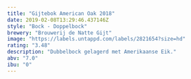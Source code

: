 ```yaml
---
title: "Gijtebok American Oak 2018"
date: 2019-02-08T13:29:46.437146Z
style: "Bock - Doppelbock"
brewery: "Brouwerij de Natte Gijt"
image: "https://labels.untappd.com/labels/2821654?size=hd"
rating: "3.48"
description: "Dubbelbock gelagerd met Amerikaanse Eik."
abv: "7.0"
ibu: "0"
---
```

